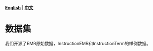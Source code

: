 [**English**](./README.md) | [**中文**](./README_zh.md)
# 数据集
我们开源了EMR原始数据，InstructionEMR和InstructionTerm的样例数据。